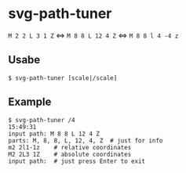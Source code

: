 # svg-path-tuner

`M 2 2 L 3 1 Z` <=> `M 8 8 L 12 4 Z` <=> `M 8 8 l 4 -4 z`  

## Usabe

`$ svg-path-tuner [scale|/scale]`

## Example
```
$ svg-path-tuner /4                                                                                                                                              15:49:31
input path: M 8 8 L 12 4 Z
parts: M, 8, 8, L, 12, 4, Z  # just for info
m2 2l1-1z    # relative coordinates
M2 2L3 1Z    # absolute coordinates
input path:  # just press Enter to exit
```
